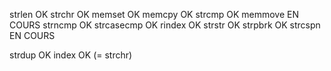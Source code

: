 strlen OK
strchr OK
memset OK
memcpy OK
strcmp OK
memmove EN COURS
strncmp OK
strcasecmp OK
rindex OK
strstr OK
strpbrk OK
strcspn EN COURS

strdup OK
index OK (= strchr)